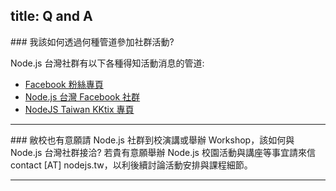 title: Q and A
---

###<i class="fa fa-question-circle"></i> 我該如何透過何種管道參加社群活動?

Node.js 台灣社群有以下各種得知活動消息的管道:
  * [Facebook 粉絲專頁](https://www.facebook.com/NodeJS.tw?fref=ts)
  * [Node.js 台灣 Facebook 社群](https://www.facebook.com/groups/node.js.tw/?fref=ts)
  * [NodeJS Taiwan KKtix 專頁](http://nodejs-tw.kktix.cc/)

---

###<i class="fa fa-question-circle"></i> 敝校也有意願請 Node.js 社群到校演講或舉辦 Workshop，該如何與 Node.js 台灣社群接洽?
若貴有意願舉辦 Node.js 校園活動與講座等事宜請來信 contact [AT] nodejs.tw，以利後續討論活動安排與課程細節。

---

